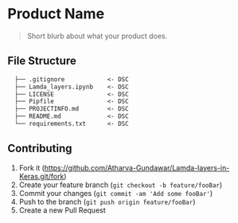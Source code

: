 
# Product Name

> Short blurb about what your product does.

## File Structure

```markdown
  ├── .gitignore            <- DSC
  ├── Lamda_layers.ipynb    <- DSC
  ├── LICENSE               <- DSC
  ├── Pipfile               <- DSC
  ├── PROJECTINFO.md        <- DSC
  ├── README.md             <- DSC
  └── requirements.txt      <- DSC

```

## Contributing

1. Fork it (<https://github.com/Atharva-Gundawar/Lamda-layers-in-Keras.git/fork>)
2. Create your feature branch (`git checkout -b feature/fooBar`)
3. Commit your changes (`git commit -am 'Add some fooBar'`)
4. Push to the branch (`git push origin feature/fooBar`)
5. Create a new Pull Request
